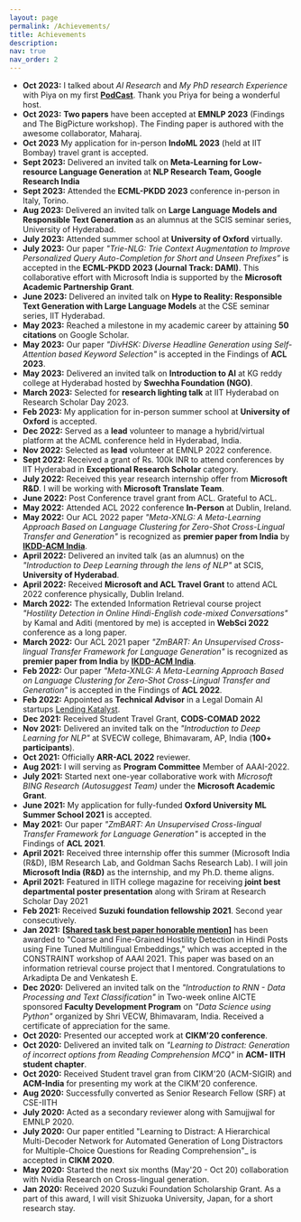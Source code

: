 ```yaml
---
layout: page
permalink: /Achievements/
title: Achievements
description: 
nav: true
nav_order: 2
---
```



- **Oct 2023:** I talked about *AI Research* and *My PhD research Experience* with Piya on my first [**PodCast**](https://www.youtube.com/watch?v=Gqx1P8Twcdk). Thank you Priya for being a wonderful host.
- **Oct 2023:** **Two papers** have been accepted at **EMNLP 2023** (Findings and The BigPicture workshop). The Finding paper is authored with the awesome collaborator, Maharaj.
- **Oct 2023**  My application for in-person **IndoML 2023** (held at IIT Bombay) travel grant is accepted.
- **Sept 2023:** Delivered an invited talk on **Meta-Learning for Low-resource Language Generation** at **NLP Research Team, Google Research India**
- **Sept 2023:** Attended the **ECML-PKDD 2023** conference in-person in Italy, Torino. 
- **Aug 2023:** Delivered an invited talk on **Large Language Models and Responsible Text Generation** as an alumnus at the SCIS seminar series, University of Hyderabad.
- **July 2023:** Attended summer school at **University of Oxford** virtually.
- **July 2023:** Our paper *"Trie-NLG: Trie Context Augmentation to Improve Personalized Query Auto-Completion for Short and Unseen Prefixes”* is accepted in the **ECML-PKDD 2023 (Journal Track: DAMI)**. This collaborative effort with Microsoft India is supported by the **Microsoft Academic Partnership Grant**.
- **June 2023:** Delivered an invited talk on **Hype to Reality: Responsible Text Generation with Large Language Models** at the CSE seminar series, IIT Hyderabad.
- **May 2023:** Reached a milestone in my academic career by attaining **50 citations** on Google Scholar.
- **May 2023:** Our paper *"DivHSK: Diverse Headline Generation using Self-Attention based Keyword Selection"* is accepted in the Findings of **ACL 2023**.
- **May 2023:** Delivered an invited talk on **Introduction to AI** at KG reddy college at Hyderabad hosted by **Swechha Foundation (NGO)**.
- **March 2023:** Selected for **research lighting talk** at IIT Hyderabad on Research Scholar Day 2023.
- **Feb 2023:** My application for in-person summer school at **University of Oxford** is accepted.
- **Dec 2022:** Served as a **lead** volunteer to manage a hybrid/virtual platform at the  ACML conference held in Hyderabad, India.
- **Nov 2022:**  Selected as **lead** volunteer at EMNLP 2022 conference.
- **Sept 2022:** Received a grant of Rs. 100k INR to attend conferences by IIT Hyderabad in **Exceptional Research Scholar** category.   
- **July 2022:** Received this year research internship offer from **Microsoft R&D**. I will be working with **Microsoft Translate Team**.  
- **June 2022:** Post Conference travel grant from ACL. Grateful to ACL.
- **May 2022:** Attended ACL 2022 conference **In-Person** at Dublin, Ireland.
- **May 2022:** Our ACL 2022 paper *"Meta-XNLG: A Meta-Learning Approach Based on Language Clustering for Zero-Shot Cross-Lingual Transfer and Generation"* is recognized as **premier paper from India** by [**IKDD-ACM India**](https://ikdd.acm.org/premier-papers.php/).
- **April 2022:** Delivered an invited talk (as an alumnus) on the *"Introduction to Deep Learning through the lens of NLP"* at SCIS, **University of Hyderabad**.
- **April 2022:** Received **Microsoft and ACL Travel Grant** to attend ACL 2022 conference physically, Dublin Ireland.
- **March 2022:** The extended Information Retrieval course project *"Hostility Detection in Online Hindi-English code-mixed Conversations"* by Kamal and Aditi (mentored by me) is accepted in **WebSci 2022** conference as a long paper.
- **March 2022:** Our ACL 2021 paper *"ZmBART: An Unsupervised Cross-lingual Transfer Framework for Language Generation"* is recognized as **premier paper from India** by [**IKDD-ACM India**](https://ikdd.acm.org/premier-papers.php/). 
- **Feb 2022:** Our paper *"Meta-XNLG: A Meta-Learning Approach Based on Language Clustering for Zero-Shot Cross-Lingual Transfer and Generation"* is accepted in the Findings of **ACL 2022**.
- **Feb 2022:** Appointed as **Technical Advisor** in a Legal Domain AI startups [Lending Katalyst](https://lendingkatalyst.com/).
- **Dec 2021:** Received Student Travel Grant, **CODS-COMAD 2022**
- **Nov 2021:** Delivered an invited talk on the *"Introduction to Deep Learning for NLP"* at SVECW college, Bhimavaram, AP, India (**100+ participants**).
- **Oct 2021:** Officially **ARR-ACL 2022** reviewer.
- **Aug 2021:** I will serving as **Program Committee** Member of AAAI-2022. 
- **July 2021:** Started next one-year collaborative work with *Microsoft BING Research (Autosuggest Team)* under the **Microsoft Academic Grant**.   
- **June 2021:** My application for fully-funded **Oxford University ML Summer School 2021** is accepted.
- **May 2021:** Our paper *"ZmBART: An Unsupervised Cross-lingual Transfer Framework for Language Generation"* is accepted in the Findings of **ACL 2021**.
- **April 2021:** Received three internship offer this summer (Microsoft India (R&D), IBM Research Lab, and Goldman Sachs Research Lab). I will join **Microsoft India (R&D)** as the internship, and my Ph.D. theme aligns.
- **April 2021:** Featured in IITH college magazine for receiving **joint best departmental poster presentation** along with Sriram at Research Scholar Day 2021
- **Feb 2021:** Received **Suzuki foundation fellowship 2021**. Second year consecutively.
- **Jan 2021:** **[[Shared task best paper honorable mention](http://lcs2.iiitd.edu.in/CONSTRAINT-2021/)]** has been awarded to "Coarse and Fine-Grained Hostility Detection in Hindi Posts using Fine Tuned Multilingual Embeddings," which was accepted in the CONSTRAINT workshop of AAAI 2021. This paper was based on an information retrieval course project that I mentored. Congratulations to Arkadipta De and Venkatesh E.  
- **Dec 2020:** Delivered an invited talk on the *"Introduction to RNN - Data Processing and Text
Classification"* in Two-week online AICTE sponsored **Faculty Development Program** on *"Data Science using Python"*
organized by Shri VECW, Bhimavaram, India. Received a certificate of appreciation for the same.  
- **Oct 2020:** Presented our accepted work at **CIKM'20 conference**.
- **Oct 2020:** Delivered an invited talk on *"Learning to Distract: Generation of incorrect options from Reading Comprehension MCQ"* in **ACM- IITH student chapter**.  
- **Oct 2020:** Received Student travel gran from CIKM'20 (ACM-SIGIR) and **ACM-India** for presenting my work at the CIKM'20 conference. 
- **Aug 2020:** Successfully converted as Senior Research Fellow (SRF) at CSE-IITH 
- **July 2020:** Acted as a secondary reviewer along with Samujjwal for EMNLP 2020.
- **July 2020:** Our paper entitled "Learning to Distract: A Hierarchical Multi-Decoder Network for Automated Generation of Long Distractors for Multiple-Choice Questions for Reading Comprehension"_ is accepted in **CIKM 2020**.
- **May 2020:** Started the next six months (May'20 - Oct 20) collaboration with Nvidia Research on Cross-lingual generation.
- **Jan 2020:** Received 2020 Suzuki Foundation Scholarship Grant. As a part of this award, I will visit Shizuoka University, Japan, for a short research stay.


